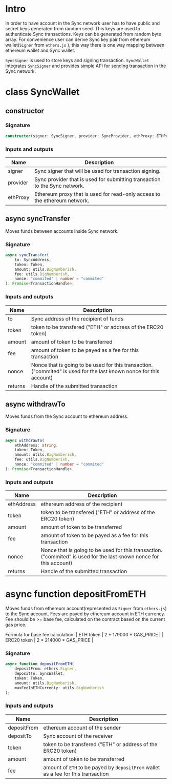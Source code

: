 # Intro 

In order to have account in the Sync network user has to have public and secret keys generated from random seed.
This keys are used to authenticate Sync transactions. Keys can be generated from random byte array. For convenience
user can derive Sync key pair from ethereum wallet(`Signer` from `ethers.js` ), this way there is one way
mapping between ethereum wallet and Sync wallet. 

`SyncSigner` is used to store keys and signing transaction. `SyncWallet` integrates `SyncSigner` and provides 
simple API for sending transaction in the Sync network. 

# class SyncWallet

## constructor

### Signature
```typescript
constructor(signer: SyncSigner, provider: SyncProvider, ethProxy: ETHProxy);
```

### Inputs and outputs

| Name | Description | 
| -- | -- |
| signer | Sync signer that will be used for transaction signing.|
| provider | Sync provider that is used for submitting transaction to the Sync network. |
| ethProxy | Ethereum proxy that is used for read-only access to the ethereum network. |

## async syncTransfer

Moves funds between accounts inside Sync network.

### Signature
```typescript
async syncTransfer(
    to: SyncAddress,
    token: Token,
    amount: utils.BigNumberish,
    fee: utils.BigNumberish,
    nonce: "commited" | number = "commited"
): Promise<TransactionHandle>;
```

### Inputs and outputs

| Name | Description | 
| -- | -- |
| to | Sync address of the recipient of funds |
| token | token to be transfered ("ETH" or address of the ERC20 token) |
| amount | amount of token to be transferred |
| fee | amount of token to be payed as a fee for this transaction |
| nonce | Nonce that is going to be used for this transaction. ("commited" is used for the last known nonce for this account) |
| returns | Handle of the submitted transaction | 


## async withdrawTo

Moves funds from the Sync account to ethereum address.

### Signature
```typescript
async withdrawTo(
    ethAddress: string,
    token: Token,
    amount: utils.BigNumberish,
    fee: utils.BigNumberish,
    nonce: "commited" | number = "commited"
): Promise<TransactionHandle>;
```

### Inputs and outputs

| Name | Description | 
| -- | -- |
| ethAddress | ethereum address of the recipient |
| token | token to be transfered ("ETH" or address of the ERC20 token) |
| amount | amount of token to be transferred |
| fee | amount of token to be payed as a fee for this transaction |
| nonce | Nonce that is going to be used for this transaction. ("commited" is used for the last known nonce for this account) |
| returns | Handle of the submitted transaction | 

# async function depositFromETH

Moves funds from ethereum account(represented as `Signer` from `ethers.js`) to the Sync account.
Fees are payed by ethereum account in ETH currency. Fee should be >=  base fee, calculated on the contract based on the 
current gas price. 

Formula for base fee calculation:
| ETH token | 2 * 179000 * GAS_PRICE |
| ERC20 token | 2 * 214000 * GAS_PRICE |

### Signature

```typescript
async function depositFromETH(
    depositFrom: ethers.Signer,
    depositTo: SyncWallet,
    token: Token,
    amount: utils.BigNumberish,
    maxFeeInETHCurrenty: utils.BigNumberish
);
```

### Inputs and outputs

| Name | Description | 
| -- | -- |
| depositFrom | ethereum account of the sender |
| depositTo | Sync account of the receiver |
| token | token to be transfered ("ETH" or address of the ERC20 token) |
| amount | amount of token to be transferred |
| fee | amount of `ETH` to be payed by `depositFrom` wallet as a fee for this transaction |

